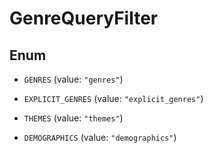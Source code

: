 

# GenreQueryFilter

## Enum


* `GENRES` (value: `"genres"`)

* `EXPLICIT_GENRES` (value: `"explicit_genres"`)

* `THEMES` (value: `"themes"`)

* `DEMOGRAPHICS` (value: `"demographics"`)



